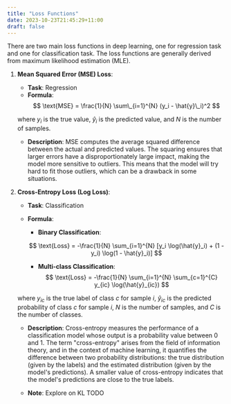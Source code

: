 ```yaml
---
title: "Loss Functions"
date: 2023-10-23T21:45:29+11:00
draft: false
---
```


There are two main loss functions in deep learning, one for regression task and one for classification task. The loss functions are generally derived from maximum likelihood estimation (MLE).

1. **Mean Squared Error (MSE) Loss**:

   - **Task**: Regression
   - **Formula**:
     $$
     \text{MSE} = \frac{1}{N} \sum\_{i=1}^{N} (y_i - \hat{y}\_i)^2
     $$

   where $y_i$ is the true value, $\hat{y}_i$ is the predicted value, and $N$ is the number of samples.

   - **Description**: MSE computes the average squared difference between the actual and predicted values. The squaring ensures that larger errors have a disproportionately large impact, making the model more sensitive to outliers. This means that the model will try hard to fit those outliers, which can be a drawback in some situations.

2. **Cross-Entropy Loss (Log Loss)**:

   - **Task**: Classification
   - **Formula**:

     - **Binary Classification**:

     $$
     \text{Loss} = -\frac{1}{N} \sum_{i=1}^{N} [y_i \log(\hat{y}_i) + (1 - y_i) \log(1 - \hat{y}_i)]
     $$

     - **Multi-class Classification**:
       $$
       \text{Loss} = -\frac{1}{N} \sum_{i=1}^{N} \sum_{c=1}^{C} y_{ic} \log(\hat{y}_{ic})
       $$

   where $y_{ic}$ is the true label of class $c$ for sample $i$, $\hat{y}_{ic}$ is the predicted probability of class $c$ for sample $i$, $N$ is the number of samples, and $C$ is the number of classes.

   - **Description**: Cross-entropy measures the performance of a classification model whose output is a probability value between 0 and 1. The term "cross-entropy" arises from the field of information theory, and in the context of machine learning, it quantifies the difference between two probability distributions: the true distribution (given by the labels) and the estimated distribution (given by the model's predictions). A smaller value of cross-entropy indicates that the model's predictions are close to the true labels.

   - **Note**: Explore on KL TODO
